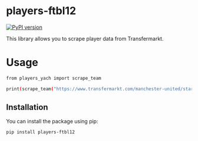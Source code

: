 # players-ftbl12

[![PyPI version](https://badge.fury.io/py/players-ftbl12.svg)](https://pypi.org/project/players-ftbl12/)

This library allows you to scrape player data from Transfermarkt.

# Usage 
```bash
from players_yach import scrape_team

print(scrape_team("https://www.transfermarkt.com/manchester-united/startseite/verein/985")) #Enter the transfermarkt url
```
## Installation

You can install the package using pip:

```bash
pip install players-ftbl12


